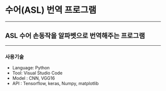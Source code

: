 # 수어(ASL) 번역 프로그램
---
## ASL 수어 손동작을 알파벳으로 번역해주는 프로그램
---
### 사용기술
+ Language: Python
+ Tool: Visual Studio Code
+ Model : CNN, VGG16
+ API : Tensorflow, keras, Numpy, matplotlib
